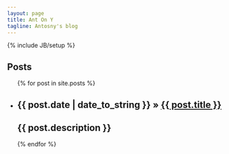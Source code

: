 ```yaml
---
layout: page
title: Ant On Y
tagline: Antosny's blog
---
```

{% include JB/setup %}


    
## Posts


<ul class="posts">
  {% for post in site.posts %}
    <li><span><h2>{{ post.date | date_to_string }}</span> &raquo; <a href="{{ BASE_PATH }}{{ post.url }}">{{ post.title }}</a><h2>{{ post.description }}</li>
  {% endfor %}
</ul>




